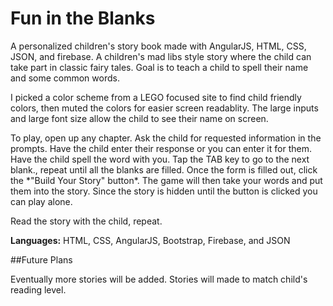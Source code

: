 # Fun in the Blanks

A personalized children's story book made with AngularJS, HTML, CSS, JSON, and firebase. A children's mad libs style story where the child can take part in classic fairy tales.
Goal is to teach a child to spell their name and some common words.
<P>
I picked a color scheme from a LEGO focused site to find child friendly colors, then muted the colors for easier screen readablity. The large inputs and large font size allow the child to see their name on screen.



<P>To play, open up any chapter. Ask the child for requested information in the prompts. Have the child enter their response or you can enter it for them. Have the child spell the word with you. Tap the TAB key to go to the next blank., repeat until all the blanks are filled. Once the form is filled out, click the *"Build Your Story" button*. The game will then take your words and put them into the story.
Since the story is hidden until the button is clicked you can play alone.
<P>Read the story with the child, repeat.</p>

<B>Languages:</b> HTML, CSS, AngularJS, Bootstrap, Firebase, and JSON


##Future Plans

Eventually more stories will be added.
Stories will made to match child's reading level.
